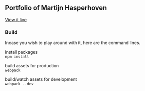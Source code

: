 ## Portfolio of Martijn Hasperhoven
<a href="http://martijnhasperhoven.com/" target="_blank">View it live</a>

### Build
Incase you wish to play around with it, here are the command lines.

install packages<br>
`npm install`

build assets for production<br>
`webpack`

build/watch assets for development<br>
`webpack --dev`

